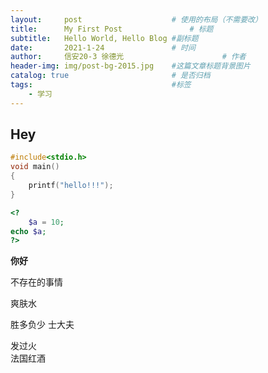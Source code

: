 ```yaml
---
layout:     post   				    # 使用的布局（不需要改）
title:      My First Post 				# 标题 
subtitle:   Hello World, Hello Blog #副标题
date:       2021-1-24				# 时间
author:     信安20-3 徐德光						# 作者
header-img: img/post-bg-2015.jpg 	#这篇文章标题背景图片
catalog: true 						# 是否归档
tags:								#标签
    - 学习
---
```


## Hey
```c
#include<stdio.h>
void main()
{
    printf("hello!!!");
}
```

```php
<?
    $a = 10;
echo $a;
?>
```

**你好**

不存在的事情

爽肤水







胜多负少
士大夫
 
 
发过火  
法国红酒
